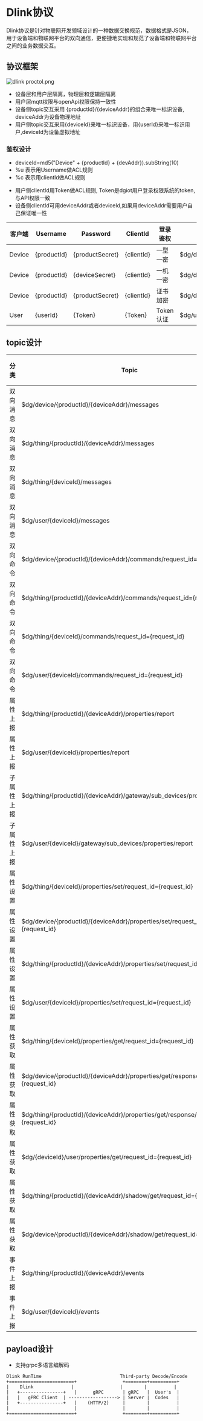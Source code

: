 # Dlink协议
   Dlink协议是针对物联网开发领域设计的一种数据交换规范，数据格式是JSON，用于设备端和物联网平台的双向通信，更便捷地实现和规范了设备端和物联网平台之间的业务数据交互。

## 协议框架
![dlink proctol.png](http://dgiot-1253666439.cos.ap-shanghai-fsi.myqcloud.com/shuwa_tech/zh/backend/dgiot/dlink%20proctol.png)
+ 设备层和用户层隔离，物理层和逻辑层隔离
+ 用户层mqtt权限与openApi权限保持一致性
+ 设备侧topic交互采用 {productId}/{deviceAddr}的组合来唯一标识设备, deviceAddr为设备物理地址
+ 用户侧topic交互采用{deviceId}来唯一标识设备，用{userId}来唯一标识用户,deviceId为设备虚拟地址


### 鉴权设计
+ deviceId=md5("Device" + {productId} + {devAddr}).subString(10)
+ %u 表示用Username做ACL规则
+ %c 表示用clientId做ACL规则
 - 用户侧clientId用Token做ACL规则, Token是dgiot用户登录权限系统的token,与API权限一致
 - 设备侧clientId可用deviceAddr或者deviceId,如果用deviceAddr需要用户自己保证唯一性

| 客户端   | Username  |  Password |  ClientId  | 登录鉴权|  订阅ACL  | 发布ACL|
| --------  | -------- | ------- | -------- |-------- | ------- | -------- |
| Device |{productId}|{productSecret}|{clientId}| 一型一密 | $dg/device/%u/# | $dg/thing/%u/# |
| Device |{productId}|{deviceSecret}|{clientId}| 一机一密 | $dg/device/%u/%d/# | $dg/thing/%u/%c/# |
| Device |{productId}|{productSecret}|{clientId}| 证书加密 | $dg/device/%u/# | $dg/thing/%u/# |
| User |{userId}|{Token}|{Token}| Token认证 | $dg/user/%c/# | $dg/thing/%c/# |

## topic设计
| 分类   | Topic  |  发布者 |  订阅者  |
| --------  | -------- | ------- | -------- |
| 双向消息 |$dg/device/{productId}/{deviceAddr}/messages| 平台 | 设备 |
| 双向消息 |$dg/thing/{productId}/{deviceAddr}/messages| 设备 | 平台 |
| 双向消息 |$dg/thing/{deviceId}/messages|用户|平台|
| 双向消息 |$dg/user/{deviceId}/messages|平台|用户|
| 双向命令 |$dg/device/{productId}/{deviceAddr}/commands/request_id={request_id}| 平台 | 设备 |
| 双向命令 |$dg/thing/{productId}/{deviceAddr}/commands/request_id={request_id}| 设备 | 平台 |
| 双向命令 |$dg/thing/{deviceId}/commands/request_id={request_id}|用户|平台|
| 双向命令 |$dg/user/{deviceId}/commands/request_id={request_id}| 平台 | 用户 |
| 属性上报 |$dg/thing/{productId}/{deviceAddr}/properties/report|设备|平台|
| 属性上报 |$dg/user/{deviceId}/properties/report|平台|用户|
| 子属性上报 |$dg/thing/{productId}/{deviceAddr}/gateway/sub_devices/properties/report|设备|平台|
| 子属性上报 |$dg/user/{deviceId}/gateway/sub_devices/properties/report|平台|用户|
| 属性设置 |$dg/thing/{deviceId}/properties/set/request_id={request_id}|用户|平台|
| 属性设置 |$dg/device/{productId}/{deviceAddr}/properties/set/request_id={request_id}|平台|设备|
| 属性设置 |$dg/thing/{productId}/{deviceAddr}/properties/set/request_id={request_id}|设备|平台|
| 属性设置 |$dg/user/{deviceId}/properties/set/request_id={request_id}|平台|用户|
| 属性获取 |$dg/thing/{deviceId}/properties/get/request_id={request_id}|用户|平台|
| 属性获取 |$dg/device/{productId}/{deviceAddr}/properties/get/response/request_id={request_id}|平台|设备|
| 属性获取 |$dg/thing/{productId}/{deviceAddr}/properties/get/response/request_id={request_id}|设备|平台|
| 属性获取|$dg/{deviceId}/user/properties/get/request_id={request_id}|平台|用户|
| 属性获取 |$dg/thing/{productId}/{deviceAddr}/shadow/get/request_id={request_id}|设备|平台|
| 属性获取 |$dg/device/{productId}/{deviceAddr}/shadow/get/request_id={request_id}|平台|设备|
| 事件上报 |$dg/thing/{productId}/{deviceAddr}/events|设备|平台|
| 事件上报 |$dg/user/{deviceId}/events|平台|用户|

## payload设计

+ 支持grpc多语言编解码

```
Dlink RunTime                             Third-party Decode/Encode
+========================+                 +========+==========+
|    Dlink              |                 |        |          |
|   +----------------+   |      gRPC       | gRPC   |  User's  |
|   |   gPRC Client  | ------------------> | Server |  Codes   |
|   +----------------+   |    (HTTP/2)     |        |          |
|                        |                 |        |          |
+========================+                 +========+==========+
```
